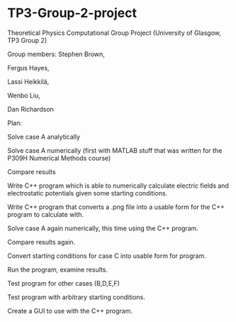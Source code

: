 # TP3-Group-2-project
Theoretical Physics Computational Group Project (University of Glasgow, TP3 Group 2)

Group members:
  Stephen Brown,
  
  Fergus Hayes,
  
  Lassi Heikkilä,
  
  Wenbo Liu,
  
  Dan Richardson
  
  
Plan:

Solve case A analytically

Solve case A numerically (first with MATLAB stuff that was written for the P309H Numerical Methods course)

Compare results

Write C++ program which is able to numerically calculate electric fields and electrostatic potentials given some starting conditions.

Write C++ program that converts a .png file into a usable form for the C++ program to calculate with.

Solve case A again numerically, this time using the C++ program.

Compare results again.

Convert starting conditions for case C into usable form for program.

Run the program, examine results.

Test program for other cases (B,D,E,F)

Test program with arbitrary starting conditions.

Create a GUI to use with the C++ program.

